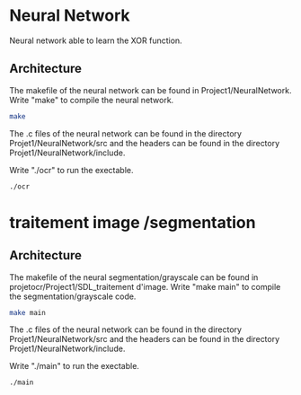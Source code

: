 # Neural Network

Neural network able to learn the XOR function.

## Architecture
The makefile of the neural network can be found in Project1/NeuralNetwork. Write "make" to compile the neural network.

```bash
make
```
The .c files of the neural network can be found in the directory Projet1/NeuralNetwork/src and the headers can be found in the directory Projet1/NeuralNetwork/include.

Write "./ocr" to run the exectable.

```bash
./ocr
```

# traitement image /segmentation
## Architecture
The makefile of the neural segmentation/grayscale can be found in projetocr/Project1/SDL_traitement d'image. Write "make main" to compile the segmentation/grayscale code.

```bash
make main
```
The .c files of the neural network can be found in the directory Projet1/NeuralNetwork/src and the headers can be found in the directory Projet1/NeuralNetwork/include.

Write "./main" to run the exectable.

```bash
./main
```
